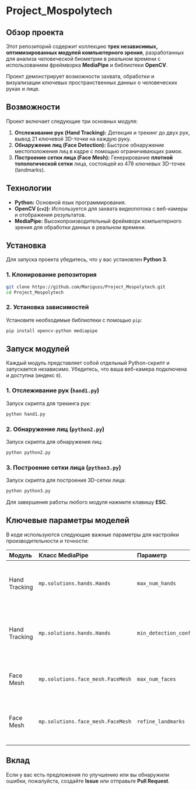 # Project_Mospolytech

## Обзор проекта

Этот репозиторий содержит коллекцию **трех независимых, оптимизированных модулей компьютерного зрения**, разработанных для анализа человеческой биометрии в реальном времени с использованием фреймворка **MediaPipe** и библиотеки **OpenCV**.

Проект демонстрирует возможности захвата, обработки и визуализации ключевых пространственных данных о человеческих руках и лице.

## Возможности

Проект включает следующие три основных модуля:

1.  **Отслеживание рук (Hand Tracking):** Детекция и трекинг до двух рук, вывод 21 ключевой 3D-точки на каждую руку.
2.  **Обнаружение лиц (Face Detection):** Быстрое обнаружение местоположения лиц в кадре с помощью ограничивающих рамок.
3.  **Построение сетки лица (Face Mesh):** Генерирование **плотной топологической сетки** лица, состоящей из 478 ключевых 3D-точек (landmarks).

## Технологии

  * **Python:** Основной язык программирования.
  * **OpenCV (`cv2`):** Используется для захвата видеопотока с веб-камеры и отображения результатов.
  * **MediaPipe:** Высокопроизводительный фреймворк компьютерного зрения для обработки данных в реальном времени.

## Установка

Для запуска проекта убедитесь, что у вас установлен **Python 3**.

### 1\. Клонирование репозитория

```bash
git clone https://github.com/Mariguss/Project_Mospolytech.git
cd Project_Mospolytech
```

### 2\. Установка зависимостей

Установите необходимые библиотеки с помощью `pip`:

```bash
pip install opencv-python mediapipe
```

## Запуск модулей

Каждый модуль представляет собой отдельный Python-скрипт и запускается независимо. Убедитесь, что ваша веб-камера подключена и доступна (индекс `0`).

### 1\. Отслеживание рук (`hand1.py`)

Запуск скрипта для трекинга рук:

```bash
python hand1.py
```

### 2\. Обнаружение лиц (`python2.py`)

Запуск скрипта для обнаружения лиц:

```bash
python python2.py
```

### 3\. Построение сетки лица (`python3.py`)

Запуск скрипта для построения 3D-сетки лица:

```bash
python python3.py
```

Для завершения работы любого модуля нажмите клавишу **ESC**.

## Ключевые параметры моделей

В коде используются следующие важные параметры для настройки производительности и точности:

| Модуль | Класс MediaPipe | Параметр | Описание |
| :--- | :--- | :--- | :--- |
| Hand Tracking | `mp.solutions.hands.Hands` | `max_num_hands` | Максимальное количество одновременно отслеживаемых рук (установлено **2**). |
| Hand Tracking | `mp.solutions.hands.Hands` | `min_detection_confidence` | Порог достоверности для первоначального обнаружения (установлено **0.5**). |
| Face Mesh | `mp.solutions.face_mesh.FaceMesh` | `max_num_faces` | Максимальное количество лиц для построения сетки (установлено **1**). |
| Face Mesh | `mp.solutions.face_mesh.FaceMesh` | `refine_landmarks` | Включение уточнения ключевых точек вокруг глаз и губ (установлено **True**). |

## Вклад

Если у вас есть предложения по улучшению или вы обнаружили ошибки, пожалуйста, создайте **Issue** или отправьте **Pull Request**.
